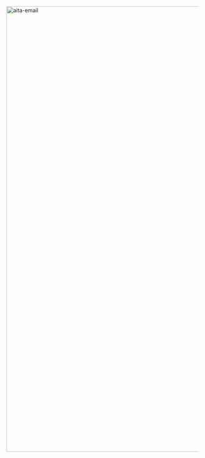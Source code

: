 <img width="1169" alt="aita-email" src="https://github.com/user-attachments/assets/f6c626f8-be83-45d3-8021-161e0031efc3" />
